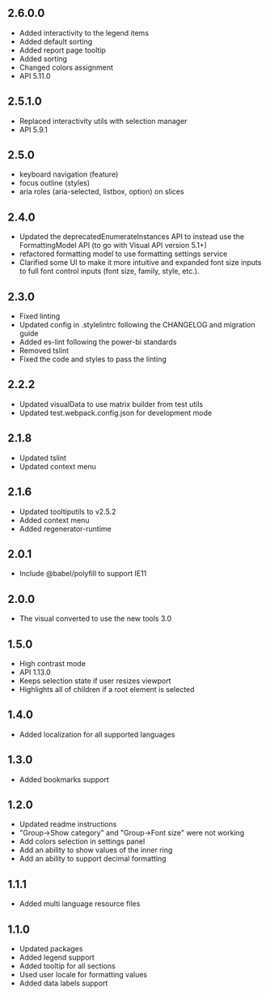 ## 2.6.0.0
* Added interactivity to the legend items
* Added default sorting
* Added report page tooltip
* Added sorting
* Changed colors assignment
* API 5.11.0

## 2.5.1.0
* Replaced interactivity utils with selection manager
* API 5.9.1

## 2.5.0
* keyboard navigation (feature)
* focus outline (styles)
* aria roles (aria-selected, listbox, option) on slices

## 2.4.0
* Updated the deprecatedEnumerateInstances API to instead use the FormattingModel API (to go with Visual API version 5.1+)
* refactored formatting model to use formatting settings service
* Clarified some UI to make it more intuitive and expanded font size inputs to full font control inputs (font size, family, style, etc.).

## 2.3.0
* Fixed linting
* Updated config in .stylelintrc following the CHANGELOG and migration guide
* Added es-lint following the power-bi standards
* Removed tslint
* Fixed the code and styles to pass the linting

## 2.2.2
* Updated visualData to use matrix builder from test utils
* Updated test.webpack.config.json for development mode

## 2.1.8
* Updated tslint
* Updated context menu

## 2.1.6
* Updated tooltiputils to v2.5.2
* Added context menu
* Added regenerator-runtime 

## 2.0.1
* Include @babel/polyfill to support IE11

## 2.0.0
* The visual converted to use the new tools 3.0

## 1.5.0
* High contrast mode
* API 1.13.0
* Keeps selection state if user resizes viewport
* Highlights all of children if a root element is selected

## 1.4.0
* Added localization for all supported languages

## 1.3.0
* Added bookmarks support

## 1.2.0
* Updated readme instructions
* "Group->Show category" and "Group->Font size" were not working
* Add colors selection in settings panel
* Add an ability to show values of the inner ring
* Add an ability to support decimal formatting

## 1.1.1
* Added multi language resource files

## 1.1.0
* Updated packages
* Added legend support
* Added tooltip for all sections
* Used user locale for formatting values
* Added data labels support
